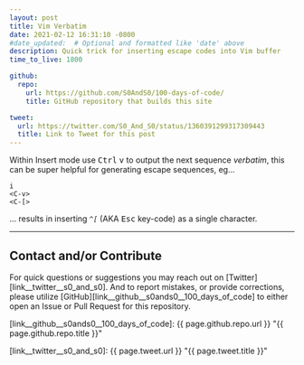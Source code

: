 ```yaml
---
layout: post
title: Vim Verbatim
date: 2021-02-12 16:31:10 -0800
#date_updated:  # Optional and formatted like 'date' above
description: Quick trick for inserting escape codes into Vim buffer
time_to_live: 1800

github:
  repo:
    url: https://github.com/S0AndS0/100-days-of-code/
    title: GitHub repository that builds this site

tweet:
  url: https://twitter.com/S0_And_S0/status/1360391299317309443
  title: Link to Tweet for this post
---
```




Within Insert mode use <kbd>Ctrl</kbd> <kbd>v</kbd> to output the next sequence _verbatim_, this can be super helpful for generating escape sequences, eg...


```vim
i
<C-v>
<C-[>
```


... results in inserting _`^[`_ (AKA <kbd>Esc</kbd> key-code) as a single character.


______


## Contact and/or Contribute
[heading__contact_andor_contribute]: #contact-andor-contribute


For quick questions or suggestions you may reach out on [Twitter][link__twitter__s0_and_s0]. And to report mistakes, or provide corrections, please utilize [GitHub][link__github__s0ands0__100_days_of_code] to either open an Issue or Pull Request for this repository.



[link__github__s0ands0__100_days_of_code]: {{ page.github.repo.url }} "{{ page.github.repo.title }}"

[link__twitter__s0_and_s0]: {{ page.tweet.url }} "{{ page.tweet.title }}"

